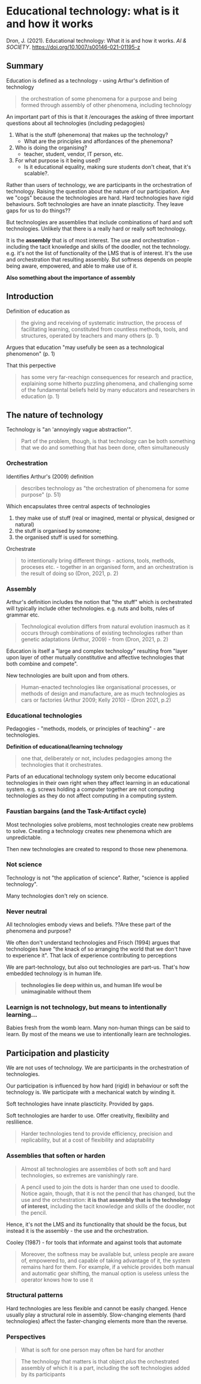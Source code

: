 # Educational technology: what is it and how it works

Dron, J. (2021). Educational technology: What it is and how it works. *AI & SOCIETY*. <https://doi.org/10.1007/s00146-021-01195-z>

## Summary

Education is defined as a technology - using Arthur's definition of technology 
> the orchestration of some phenomena for a purpose 
and being formed through assembly of other phenomena, including technology

An important part of this is that it /encourages the asking of three important questions about all technologies (including pedagogies)
1. What is the stuff (phenemona) that makes up the technology?
   - What are the principles and affordances of the phenemona? 
2. Who is doing the organising?
   - teacher, student, vendor, IT person, etc.
3. For what purpose is it being used?
   - Is it educational equality, making sure students don't cheat, that it's scalable?.

Rather than users of technology, we are participants in the orchestration of technology. Raising the question about the nature of our participation. Are we "cogs" because the technologies are hard. Hard technologies have rigid behaviours. Soft technologies are have an innate plascticity. They leave gaps for us to do things??

But technologies are assemblies that include combinations of hard and soft technologies. Unlikely that there is a really hard or really soft technology.

It is the **assembly** that is of most interest.  The use and orchestration - including the tacit knowledge and skills of the doodler, not the technology. e.g. it's not the list of functionality of the LMS that is of interest.  It's the use and orchestration that resulting assembly. But softness depends on people being aware, empowered, and able to make use of it.



**Also something about the importance of assembly**


## Introduction

Definition of education as
> the giving and receiving of systematic instruction, the process of facilitating learning, constituted from countless methods, tools, and structures, operated by teachers and many others (p. 1)

Argues that education "may usefully be seen as a technological phenomenon" (p. 1)

That this perpective 
> has some very far-reachign consequences for research and practice, explaining some hitherto puzzling phenomena, and challenging some of the fundamental beliefs held by many educators and researchers in education (p. 1)

## The nature of technology

Technology is "an 'annoyingly vague abstraction'". 

> Part of the problem, though, is that technology can be both something that we do and something that has been done, often simultaneously

### Orchestration

Identifies Arthur's (2009) definition 
> describes technology as "the orchestration of phenomena for some purpose" (p. 51)

Which encapsulates three central aspects of technologies

1. they make use of stuff (real or imagined, mental or physical, designed or natural)
2. the stuff is organised by someone;
3. the organised stuff is used for something.

Orchestrate
> to intentionally bring different things - actions, tools, methods, proceses etc. - together in an organised form, and an orchestration is the result of doing so (Dron, 2021, p. 2)

### Assembly 

Arthur's definition includes the notion that "the stuff" which is orchestrated will typically include other technologies. e.g. nuts and bolts, rules of grammar etc.

> Technological evolution differs from natural evolution inasmuch as it occurs through combinations of existing technologies rather than genetic adaptations (Arthur, 2009) - from (Dron, 2021, p. 2)

Education is itself a "large and complex technology" resulting from "layer upon layer of other mutually constitutive and affective technologies that both combine and compete".

New technologies are built upon and from others.

> Human-enacted technologies like organisational processes, or methods of design and manufacture, are as much technologies as cars or factories (Arthur 2009; Kelly 2010) - (Dron 2021, p.2)

### Educational technologies

Pedagogies - "methods, models, or principles of teaching" - are technologies.

**Definition of educational/learning technology**
> one that, deliberately or not, includes pedagogies among the technologies that it orchestrates.

Parts of an educational technology system only become educational technologies in their own right when they affect learning in an educational system. e.g. screws holding a computer together are not computing technologies as they do not affect computing in a computing system.

### Faustian bargains (and the Task-Artifact cycle)

Most technologies solve problems, most technologies create new problems to solve.  Creating a technology creates new phenemona which are unpredictable.

Then new technologies are created to respond to those new phenemona.

### Not science

Technology is not "the application of science". Rather, "science is applied technology". 

Many technologies don't rely on science.

### Never neutral

All technologies embody views and beliefs.  ??Are these part of the phenomena and purpose?

We often don't understand technologies and Frisch (1994) argues that technologies have "the knack of so arranging the world that we don't have to experience it".  That lack of experience contributing to perceptions

We are part-technology, but also out technologies are part-us. That's how embedded technology is in human life. 
> **technologies lie deep within us, and human life woul be unimaginable without them**

### Learnign is not technology, but means to intentionally learning...

Babies fresh from the womb learn. Many non-human things can be said to learn.  By most of the means we use to intentionally learn are technologies.

## Participation and plasticity

We are not uses of technology. We are participants in the orchestration of technologies.

Our participation is influenced by how hard (rigid) in behaviour or soft the technology is.   We participate with a mechanical watch by winding it.

Soft technologies have innate plascticity. Provided by gaps. 

Soft technologies are harder to use. Offer creativity, flexibility and reslilience.

> Harder technologies tend to provide efficiency, precision and replicability, but at a cost of flexibility and adaptability

### Assemblies that soften or harden

> Almost all technologies are assemblies of both soft and hard technologies, so extremes are vanishingly rare.

> A pencil used to join the dots is harder than one used to doodle. Notice again, though, that it is not the pencil that has changed, but the use and the orchestration: **it is that assembly that is the technology of interest**, including the tacit knowledge and skills of the doodler, not the pencil.

Hence, it's not the LMS and its functionality that should be the focus, but instead it is the assembly - the use and the orchestration.

Cooley (1987) - for tools that informate and against tools that automate

> Moreover, the softness may be available but, unless people are aware of, empowered to, and capable of taking advantage of it, the system remains hard for them. For example, if a vehicle provides both manual and automatic gear shifting, the manual option is useless unless the operator knows how to use it

### Structural patterns

Hard technologies are less flexible and cannot be easily changed.  Hence usually play a structural role in assembly.  Slow-changing elements (hard technologies) affect the faster-changing elements more than the reverse.

### Perspectives

> What is soft for one person may often be hard for another

> The technology that matters is that object _plus_ the orchestrated assembly of which it is a part, including the soft technologies added by its participants
